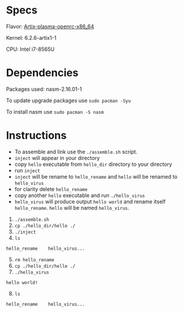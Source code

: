 # Specs
Flavor: [Artix-plasma-openrc-x86_64](https://artixlinux.org/download.php)

Kernel: 6.2.6-artix1-1

CPU: Intel i7-8565U

# Dependencies 
Packages used: nasm-2.16.01-1

To update upgrade packages use `sudo pacman -Syu`

To install nasm use `sudo pacman -S nasm`

# Instructions 

- To assemble and link use the `./assemble.sh` script.
- `inject` will appear in your directory
- copy `hello` executable from `hello_dir` directory to your directory
- run `inject`
- `inject` will be rename to `hello_rename` and `hello` will be renamed to `hello_virus`
- for clarity delete `hello_rename`
- copy another `hello` executable and run `./hello_virus`
- `hello_virus` will produce output `hello world` and rename itself `hello_rename`. `hello` will be named `hello_virus`.

1. `./assemble.sh`
2. `cp ./hello_dir/hello ./`
3. `./inject`
4. `ls`
```
hello_rename	hello_virus...
```
5. `rm hello_rename`
6. `cp ./hello_dir/hello ./`
7. `./hello_virus`
```
hello world!
```
8. `ls`
```
hello_rename	hello_virus...
```

